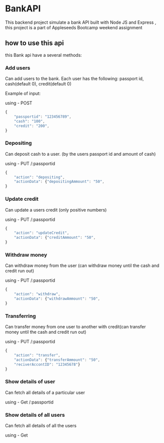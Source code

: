 # BankAPI

This backend project simulate a bank API built with Node JS and Express , this project is a part of Appleseeds Bootcamp weekend assignment

## how to use this api

this Bank api have a several methods:

### Add users

Can add users to the bank. Each user has the following:
passport id, cash(default 0), credit(default 0)

Example of input:

using - POST

```javascript
{
    "passportid": "123456789",
    "cash": "100",
    "credit": "200",
}
```

### Depositing

Can deposit cash to a user. (by the users passport id and
amount of cash)

using - PUT /:passportid

```javascript
{
    "action": "depositing",
    "actionData": {"depositingAmmount": "50",
}
```

### Update credit

Can update a users credit (only positive numbers)

using - PUT /:passportid

```javascript
{
    "action": "updateCredit",
    "actionData": {"creditAmmount": "50",
}
```

### Withdraw money

Can withdraw money from the user (can withdraw money until
the cash and credit run out)

using - PUT /:passportid

```javascript
{
    "action": "withdraw",
    "actionData": {"withdrawAmmount": "50",
}
```

### Transferring

Can transfer money from one user to another with credit(can
transfer money until the cash and credit run out)

using - PUT /:passportid

```javascript
{
    "action": "transfer",
    "actionData": {"transferAmmount": "50",
    "reciverAccontID": "12345678"}
}
```

### Show details of user

Can fetch all details of a particular user

using - Get /:passportid

### Show details of all users

Can fetch all details of all the users

using - Get
